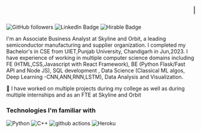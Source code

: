 # <marquee>Hello, I'm Sejal</marquee> 
![GitHub followers](https://img.shields.io/github/followers/your-username?style=social)
![LinkedIn Badge](https://img.shields.io/badge/-Sejal%20Sharma-blue?style=flat-square&logo=Linkedin&logoColor=white&link=https://www.linkedin.com/in/sejal-sharma0138/)
![Hirable Badge](https://img.shields.io/badge/Hirable-yes-brightgreen)




I'm an Associate Business Analyst at Skyline and Orbit, a leading semiconductor manufacturing and supplier organization. I completed my Bachelor's in CSE from UIET,Punjab University, Chandigarh in Jun,2023. I have experience of working in multiple computer science domains including FE (HTML,CSS,Javascript with React Framework), BE (Python Flask/Fast API and Node JS), SQL development , Data Science (Classical ML algos, Deep Learning -CNN,ANN,RNN,LSTM), Data Analysis and Visualization.



🔭 I have worked on multiple projects during my college as well as during multiple internships and as an FTE at Skyline and Orbit

### Technologies I'm familiar with
<p>
 
  <img alt="Python" src="https://img.shields.io/badge/-Python-yellow?style=flat-square&logo=python&logoColor=white" />
  <img alt="C++" src="https://img.shields.io/badge/-C++-red?style=flat-square&logo=C++&logoColor=white" />
  <img alt="github actions" src="https://img.shields.io/badge/-Github_Actions-2088FF?style=flat-square&logo=github-actions&logoColor=white" />
  
  <img alt="Heroku" src="https://img.shields.io/badge/-Heroku-430098?style=flat-square&logo=heroku&logoColor=white" />
 

</p>

<!--
Here are some ideas to get you started:

- 🔭 I’m currently working on ...
-  ...
- 👯 I’m looking to collaborate on ...
- 🤔 I’m looking for help with ...
- 💬 Ask me about ...
- 📫 How to reach me: ...
- 😄 Pronouns: ...
- ⚡ Fun fact: ...
-->
